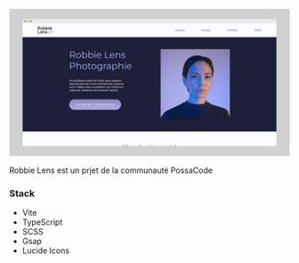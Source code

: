 ![Robbie Lens Screenshot](public/screely-1708804243088.png)

Robbie Lens est un prjet de la communauté PossaCode

### Stack

- Vite
- TypeScript
- SCSS
- Gsap
- Lucide Icons

